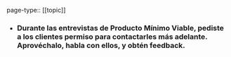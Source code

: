 page-type:: [[topic]]
- ### Durante las entrevistas de Producto Mínimo Viable, pediste a los clientes permiso para contactarles más adelante. Aprovéchalo, habla con ellos, y obtén feedback.



